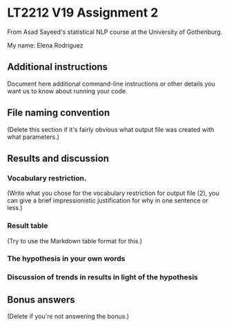 # LT2212 V19 Assignment 2

From Asad Sayeed's statistical NLP course at the University of Gothenburg.

My name: Elena Rodriguez 

## Additional instructions

Document here additional command-line instructions or other details you
want us to know about running your code.

## File naming convention

(Delete this section if it's fairly obvious what output file was
created with what parameters.)

## Results and discussion

### Vocabulary restriction.

(Write what you chose for the vocabulary restriction for output file
(2), you can give a brief impressionistic justification for why in one
sentence or less.)

### Result table

(Try to use the Markdown table format for this.)

### The hypothesis in your own words

### Discussion of trends in results in light of the hypothesis

## Bonus answers

(Delete if you're not answering the bonus.)
